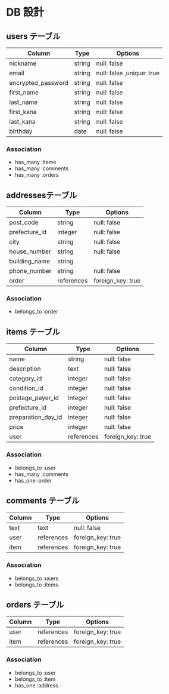 # DB 設計

## users テーブル

| Column             | Type                | Options                   |
| ------------------ | ------------------- | ------------------------- |
| nickname           | string              | null: false               |
| email              | string              | null: false ,unique: true |
| encrypted_password | string              | null: false               |
| first_name         | string              | null: false               |
| last_name          | string              | null: false               |
| first_kana         | string              | null: false               |
| last_kana          | string              | null: false               |
| birthday           | date                | null: false               |

### Association

- has_many :items
- has_many :comments
- has_many :orders

## addressesテーブル

| Column             | Type                | Options                 |
| ------------------ | ------------------- | ----------------------- |
| post_code          | string              | null: false             |
| prefecture_id      | integer             | null: false             |
| city               | string              | null: false             |
| house_number       | string              | null: false             |
| building_name      | string              |                         |
| phone_number       | string              | null: false             |
| order              | references          | foreign_key: true       |

### Association

- belongs_to :order

## items テーブル

| Column             | Type                | Options                 |
| ------------------ | ------------------- | ----------------------- |
| name               | string              | null: false             |
| description        | text                | null: false             |
| category_id        | integer             | null: false             |
| condition_id       | integer             | null: false             |
| postage_payer_id   | integer             | null: false             |
| prefecture_id      | integer             | null: false             |
| preparation_day_id | integer             | null: false             |
| price              | integer             | null: false             |
| user               | references          | foreign_key: true       |

### Association

- belongs_to :user
- has_many   :comments
- has_one    :order

## comments テーブル

| Column             | Type                | Options                 |
| ------------------ | ------------------- | ----------------------- |
| text               | text                | null: false             |
| user               | references          | foreign_key: true       |
| item               | references          | foreign_key: true       |

### Association

- belongs_to :users
- belongs_to :items

## orders テーブル

| Column             | Type                | Options                 |
| ------------------ | ------------------- | ----------------------- |
| user               | references          | foreign_key: true       |
| item               | references          | foreign_key: true       |

### Association

- belongs_to :user
- belongs_to :item
- has_one    :address